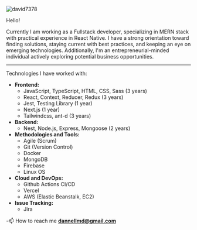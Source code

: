 <p align="left"> <img src="https://komarev.com/ghpvc/?username=david7378&label=Profile%20views&color=0e75b6&style=flat" alt="david7378" /> </p>
Hello! 

Currently I am working as a Fullstack developer, specializing in MERN stack with practical experience in React Native. I have a strong orientation toward finding solutions, staying current with best practices, and keeping an eye on emerging technologies. 
Additionally, I'm an entrepreneurial-minded individual actively exploring potential business opportunities.
<hr/>
Technologies I have worked with:
<ul>
  <li>
    <strong>Frontend:</strong>
    <ul>
      <li>JavaScript, TypeScript, HTML, CSS, Sass (3 years)</li>
      <li>React, Context, Reducer, Redux (3 years)</li>
      <li>Jest, Testing Library (1 year)</li>
      <li>Next.js (1 year)</li>
      <li>Tailwindcss, ant-d (3 years)</li>
    </ul>
  </li>
  <li>
    <strong>Backend:</strong>
    <ul>
      <li>Nest, Node.js, Express, Mongoose (2 years)</li>
    </ul>
  </li>
  <li>
    <strong>Methodologies and Tools:</strong>
    <ul>
      <li>Agile (Scrum)</li>
      <li>Git (Version Control)</li>
      <li>Docker</li>
      <li>MongoDB</li>
      <li>Firebase</li>
      <li>Linux OS</li>
    </ul>
  </li>
  <li>
    <strong>Cloud and DevOps:</strong>
    <ul>
      <li>Github Actions CI/CD</li>
      <li>Vercel</li>
      <li>AWS (Elastic Beanstalk, EC2)</li>
    </ul>
  </li>
  <li>
    <strong>Issue Tracking:</strong>
    <ul>
      <li>Jira</li>
    </ul>
  </li>
</ul>

-📫 How to reach me **dannellmd@gmail.com**
